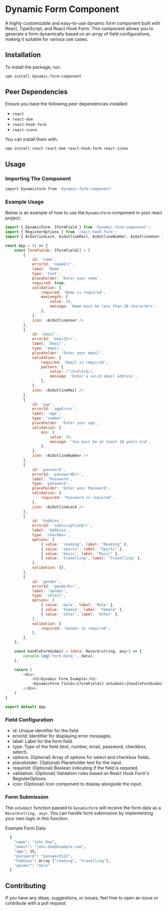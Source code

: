 # Dynamic Form Component

A highly customizable and easy-to-use dynamic form component built with React, TypeScript, and React Hook Form. This component allows you to generate a form dynamically based on an array of field configurations, making it suitable for various use cases.

## Installation
To install the package, run:
```bash
npm install dynamic-form-component
```

## Peer Dependencies
Ensure you have the following peer dependencies installed:
* `react`
* `react-dom`
* `react-hook-form`
* `react-icons`

You can install them with:
```bash
npm install react react-dom react-hook-form react-icons
```

## Usage
### Importing The Component
```bash
import DynamicForm from 'dynamic-form-component'
```
### Example Usage
Below is an example of how to use the `DynamicForm` component in your react project:
```js
import { DynamicForm, IFormField } from 'dynamic-form-component';
import { RegisterOptions } from 'react-hook-form';
import { AiOutlineLock, AiOutlineMail, AiOutlineNumber, AiOutlineUser } from 'react-icons/ai';

const App = () => {
    const formFields: IFormField[] = [
        {
            id: 'name',
            errorId: 'nameErr',
            label: 'Name',
            type: 'text',
            placeholder: 'Enter your name',
            required: true,
            validation: {
                required: 'Name is required',
                maxLength: {
                    value: 20,
                    message: 'Name must be less than 20 characters',
                },
            },
            icon: <AiOutlineUser />
        },
        {
            id: 'email',
            errorId: 'emailErr',
            label: 'Email',
            type: 'email',
            placeholder: 'Enter your email',
            validation: {
                required: 'Email is required',
                pattern: {
                    value: /^\S+@\S+$/i,
                    message: 'Enter a valid email address',
                },
            },
            icon: <AiOutlineMail />
        },
        {
            id: 'age',
            errorId: 'ageError',
            label: 'Age',
            type: 'number',
            placeholder: 'Enter your age',
            validation: {
                min: {
                    value: 18,
                    message: 'You must be at least 18 years old',
                },
            },
            icon: <AiOutlineNumber />
        },
        {
            id: 'password',
            errorId: 'passwordErr',
            label: 'Password',
            type: 'password',
            placeholder: 'Enter your Password',
            validation: {
                required: 'Password is required',
            },
            icon: <AiOutlineLock />
        },
        {
            id: 'hobbies',
            errorId: 'subscriptionErr',
            label: 'Hobbies',
            type: 'checkbox',
            options: [
                { value: 'reading', label: "Reading" },
                { value: 'sports', label: "Sports" },
                { value: 'music', label: "Music" },
                { value: 'travelling', label: "Travelling" },
            ],
            validation: {},
        },
        {
            id: 'gender',
            errorId: 'genderErr',
            label: 'Gender',
            type: 'select',
            options: [
                { value: 'male', label: 'Male' },
                { value: 'female', label: 'Female' },
                { value: 'other', label: 'Other' },
            ],
            validation: {
                required: 'Gender is required',
            },
        },
    ];

    const handleFormSubmit = (data: Record<string, any>) => {
        console.log('Form Data:', data);
    };

    return (
        <div>
            <h1>Dynamic Form Example</h1>
            <DynamicForm fields={formFields} onSubmit={handleFormSubmit} />
        </div>
    )
}

export default App
```
### Field Configuration
* id: Unique identifier for the field.
* errorId: Identifier for displaying error messages.
* label: Label for the form field.
* type: Type of the field (text, number, email, password, checkbox, select).
* options: (Optional) Array of options for select and checkbox fields.
* placeholder: (Optional) Placeholder text for the input.
* required: (Optional) Boolean indicating if the field is required.
* validation: (Optional) Validation rules based on React Hook Form's RegisterOptions.
* icon: (Optional) Icon component to display alongside the input.

### Form Submission
The `onSubmit` function passed to `DynamicForm` will receive the form data as a `Record<string, any>`. You can handle form submission by implementing your own logic in this function.
 
Example Form Data
```bash
  {
    "name": "John Doe",
    "email": "john.doe@example.com",
    "age": 25,
    "password": "password123",
    "hobbies": Array ["reading", "travelling"],
    "gender": "male"
  }
```

## Contributing
If you have any ideas, suggestions, or issues, feel free to open an issue or contribute with a pull request.
